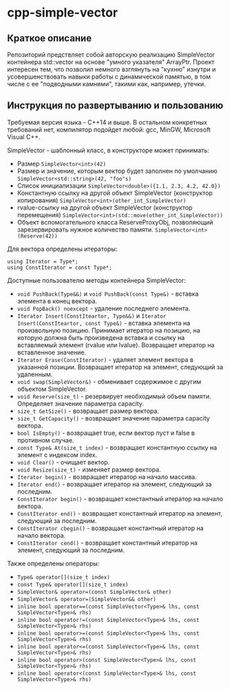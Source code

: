 # cpp-simple-vector
## Краткое описание
Репозиторий предствляет собой авторскую реализацию SimpleVector контейнера std::vector на основе "умного указателя" ArrayPtr. Проект интересен тем, что позволил немного взглянуть на "кухню" изнутри и усовершенствовать навыки работы с динамической памятью, в том числе с ее "подводными камнями", такими как, например, утечки.
## Инструкция по развертыванию и пользованию
Требуемая версия языка - С++14 и выше. В остальном конкретных требований нет, компилятор подойдет любой: gcc, MinGW, Microsoft Visual C++.  

SimpleVector - шаблонный класс, в конструкторе может принимать:
* Размер `SimpleVector<int>(42)`
* Размер и значение, которым вектор будет заполнен по умолчанию `SimpleVector<std::string>(42, "foo"s)`
* Список инициализации `SimpleVector<double>({1.1, 2.3, 4.2, 42.0})`
* Константную ссылку на другой объект SimpleVector (конструктор копирования) `SimpleVector<int>(other_int_SimpleVector)`
* rvalue-ссылку на другой объект SimpleVector (конструктор перемещения) `SimpleVector<int>(std::move(other_int_SimpleVector))`
* Объект вспомогательного класса ReserveProxyObj, позволяющий зарезервировать нужное количество памяти. `SimpleVector<int>(Reserve(42))`

Для вектора определены итераторы:
```
using Iterator = Type*;
using ConstIterator = const Type*; 
```

Доступные пользователю методы контейнера SimpleVector:
* `void PushBack(Type&&)` и `void PushBack(const Type&)` - вставка элемента в конец вектора.
* `void PopBack() noexcept` - удаление последнего элемента.
* `Iterator Insert(ConstIteartor, Type&&)` и  `Iterator Insert(ConstIteartor, const Type&)` - вставка элемента на произвольную позицию. Принимает итератор на позицию, на которую должна быть произведена вставка и ссылку на вставляемый элемент (rvalue или lvalue). Возвращает итератор на вставленное значение.
* `Iterator Erase(ConstIterator)` - удаляет элемент вектора в указанной позиции. Возвращает итератор на элемент, следующий за удаленным.
* `void swap(SimpleVector&)` - обменивает содержимое с другим объектом SimpleVector.
* `void Reserve(size_t)` - резервирует необходимый объем памяти. Определяет значение параметра capacity.
* `size_t GetSize()` - возвращает размер вектора.
* `size_t GetCapacity()` - возвращает значение параметра capacity вектора.
* `bool IsEmpty()` - возвращает true, если вектор пуст и false в противном случае.
* `const Type& At(size_t index)` - возвращает константную ссылку на элемент с индексом index.
* `void Clear()` - очищает вектор.
* `void Resize(size_t)` - изменяет размер вектора.
* `Iterator begin()` - возвращает итератор на начало массива.
* `Iterator end()` - возвращает итератор на элемент, следующий за последним.
* `ConstIterator begin()` - возвращает константный итератор на начало вектора.
* `ConstIterator end()` - возвращает константный итератор на элемент, следующий за последним.
* `ConstIterator cbegin()` - возвращает константный итератор на начало вектора.
* `ConstIterator cend()` - возвращает константный итератор на элемент, следующий за последним.

Также определены операторы:
* `Type& operator[](size_t index)`
* `const Type& operator[](size_t index)`
* `SimpleVector& operator=(const SimpleVector& other)`
* `SimpleVector& operator=(SimpleVector&& other)`
* `inline bool operator==(const SimpleVector<Type>& lhs, const SimpleVector<Type>& rhs)`
* `inline bool operator!=(const SimpleVector<Type>& lhs, const SimpleVector<Type>& rhs)`
* `inline bool operator>=(const SimpleVector<Type>& lhs, const SimpleVector<Type>& rhs)`
* `inline bool operator<=(const SimpleVector<Type>& lhs, const SimpleVector<Type>& rhs)`
* `inline bool operator>(const SimpleVector<Type>& lhs, const SimpleVector<Type>& rhs)`
* `inline bool operator<(const SimpleVector<Type>& lhs, const SimpleVector<Type>& rhs)`
